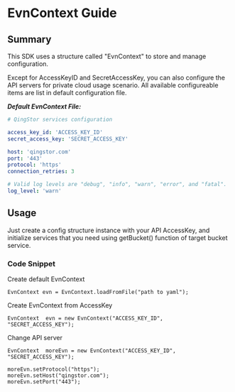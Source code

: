 # EvnContext Guide

## Summary

This SDK uses a structure called "EvnContext" to store and manage configuration.

Except for AccessKeyID and SecretAccessKey, you can also configure the API servers for private cloud usage scenario. All available configureable items are list in default configuration file.

___Default EvnContext File:___

``` yaml
# QingStor services configuration

access_key_id: 'ACCESS_KEY_ID'
secret_access_key: 'SECRET_ACCESS_KEY'

host: 'qingstor.com'
port: '443'
protocol: 'https'
connection_retries: 3

# Valid log levels are "debug", "info", "warn", "error", and "fatal".
log_level: 'warn'

```

## Usage

Just create a config structure instance with your API AccessKey, and initialize services that you need using getBucket() function of target bucket service.

### Code Snippet

Create default EvnContext

```
EvnContext evn = EvnContext.loadFromFile("path to yaml");
```

Create EvnContext from AccessKey

```
EvnContext  evn = new EvnContext("ACCESS_KEY_ID", "SECRET_ACCESS_KEY");
```

Change API server

```
EvnContext  moreEvn = new EvnContext("ACCESS_KEY_ID", "SECRET_ACCESS_KEY");

moreEvn.setProtocol("https");
moreEvn.setHost("qingstor.com");
moreEvn.setPort("443");
```
